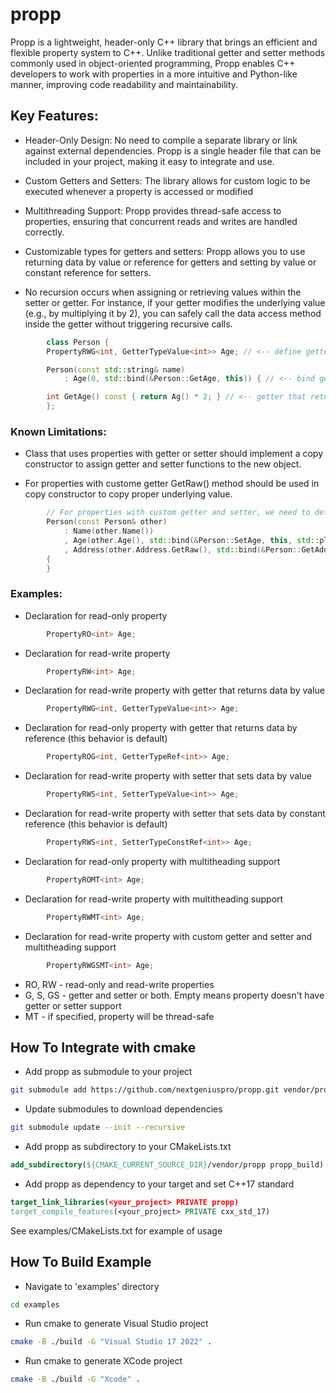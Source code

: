 # propp
Propp is a lightweight, header-only C++ library that brings an efficient and flexible property system to C++. Unlike traditional getter and setter methods commonly used in object-oriented programming, Propp enables C++ developers to work with properties in a more intuitive and Python-like manner, improving code readability and maintainability.

## Key Features:

- Header-Only Design: No need to compile a separate library or link against external dependencies. Propp is a single header file that can be included in your project, making it easy to integrate and use.

- Custom Getters and Setters: The library allows for custom logic to be executed whenever a property is accessed or modified

- Multithreading Support: Propp provides thread-safe access to properties, ensuring that concurrent reads and writes are handled correctly.

- Customizable types for getters and setters: Propp allows you to use returning data by value or reference for getters and setting by value or constant reference for setters.

- No recursion occurs when assigning or retrieving values within the setter or getter. For instance, if your getter modifies the underlying value (e.g., by multiplying it by 2), you can safely call the data access method inside the getter without triggering recursive calls.

```cpp
        class Person {
        PropertyRWG<int, GetterTypeValue<int>> Age; // <-- define getter returning data by value

        Person(const std::string& name)
            : Age(0, std::bind(&Person::GetAge, this)) { // <-- bind getter to the object}

        int GetAge() const { return Ag() * 2; } // <-- getter that returns data by value
        };
```

### Known Limitations:

- Class that uses properties with getter or setter should implement a copy constructor to assign getter and setter functions to the new object.

- For properties with custome getter GetRaw() method should be used in copy constructor to copy proper underlying value.

```cpp
        // For properties with custom getter and setter, we need to define copy constructor
        Person(const Person& other)
            : Name(other.Name())
            , Age(other.Age(), std::bind(&Person::SetAge, this, std::placeholders::_1))
            , Address(other.Address.GetRaw(), std::bind(&Person::GetAddress, this)) // Because we declared getter that returns string by value, we need to use GetRaw() to get the initial value
        {
        }
```

### Examples:

- Declaration for read-only property
```cpp
        PropertyRO<int> Age;
```
- Declaration for read-write property
```cpp
        PropertyRW<int> Age;
```
- Declaration for read-write property with getter that returns data by value
```cpp
        PropertyRWG<int, GetterTypeValue<int>> Age;
```
- Declaration for read-only property with getter that returns data by reference (this behavior is default)
```cpp
        PropertyROG<int, GetterTypeRef<int>> Age;
```
- Declaration for read-write property with setter that sets data by value
```cpp
        PropertyRWS<int, SetterTypeValue<int>> Age;
```
- Declaration for read-write property with setter that sets data by constant reference (this behavior is default)
```cpp
        PropertyRWS<int, SetterTypeConstRef<int>> Age;
```
- Declaration for read-only property with multitheading support
```cpp
        PropertyROMT<int> Age;
```
- Declaration for read-write property with multitheading support
```cpp
        PropertyRWMT<int> Age;
```
- Declaration for read-write property with custom getter and setter and multitheading support
```cpp
        PropertyRWGSMT<int> Age;
```

- RO, RW - read-only and read-write properties
- G, S, GS - getter and setter or both. Empty means property doesn't have getter or setter support
- MT - if specified, property will be thread-safe

## How To Integrate with cmake

- Add propp as submodule to your project
```bash
git submodule add https://github.com/nextgeniuspro/propp.git vendor/propp
```
- Update submodules to download dependencies
```bash
git submodule update --init --recursive
```
- Add propp as subdirectory to your CMakeLists.txt
```cmake 
add_subdirectory(${CMAKE_CURRENT_SOURCE_DIR}/vendor/propp propp_build)
```
- Add propp as dependency to your target and set C++17 standard
```cmake 
target_link_libraries(<your_project> PRIVATE propp)
target_compile_features(<your_project> PRIVATE cxx_std_17)
```

See examples/CMakeLists.txt for example of usage

## How To Build Example #

- Navigate to 'examples' directory
```bash
cd examples
```
- Run cmake to generate Visual Studio project
```bash
cmake -B ./build -G "Visual Studio 17 2022" .
```
- Run cmake to generate XCode project
```bash
cmake -B ./build -G "Xcode" .
```